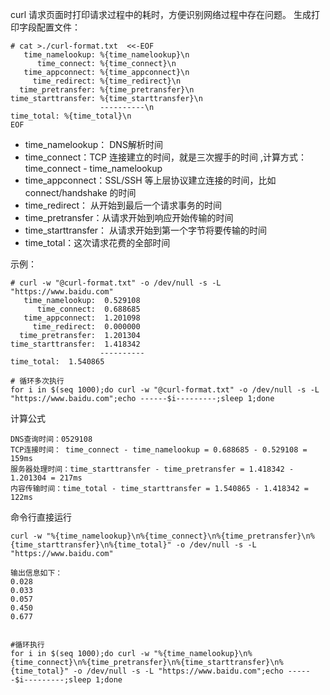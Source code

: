 
curl 请求页面时打印请求过程中的耗时，方便识别网络过程中存在问题。
生成打印字段配置文件：
```
# cat >./curl-format.txt  <<-EOF
   time_namelookup: %{time_namelookup}\n
      time_connect: %{time_connect}\n
   time_appconnect: %{time_appconnect}\n
     time_redirect: %{time_redirect}\n
  time_pretransfer: %{time_pretransfer}\n
time_starttransfer: %{time_starttransfer}\n
                    ----------\n
time_total: %{time_total}\n
EOF
```
- time_namelookup： DNS解析时间
- time_connect：TCP 连接建立的时间，就是三次握手的时间 ,计算方式：time_connect - time_namelookup 
- time_appconnect：SSL/SSH 等上层协议建立连接的时间，比如 connect/handshake 的时间
- time_redirect： 从开始到最后一个请求事务的时间
- time_pretransfer：从请求开始到响应开始传输的时间
- time_starttransfer： 从请求开始到第一个字节将要传输的时间
- time_total：这次请求花费的全部时间



示例：
```
# curl -w "@curl-format.txt" -o /dev/null -s -L "https://www.baidu.com"
   time_namelookup:  0.529108
      time_connect:  0.688685
   time_appconnect:  1.201098
     time_redirect:  0.000000
  time_pretransfer:  1.201304
time_starttransfer:  1.418342
                    ----------
time_total:  1.540865

# 循环多次执行
for i in $(seq 1000);do curl -w "@curl-format.txt" -o /dev/null -s -L "https://www.baidu.com";echo ------$i---------;sleep 1;done
```

计算公式
```
DNS查询时间：0529108
TCP连接时间： time_connect - time_namelookup = 0.688685 - 0.529108 = 159ms
服务器处理时间：time_starttransfer - time_pretransfer = 1.418342 - 1.201304 = 217ms
内容传输时间：time_total - time_starttransfer = 1.540865 - 1.418342 = 122ms
```

命令行直接运行
```
curl -w "%{time_namelookup}\n%{time_connect}\n%{time_pretransfer}\n%{time_starttransfer}\n%{time_total}" -o /dev/null -s -L "https://www.baidu.com"  

输出信息如下：
0.028
0.033
0.057
0.450
0.677


#循环执行
for i in $(seq 1000);do curl -w "%{time_namelookup}\n%{time_connect}\n%{time_pretransfer}\n%{time_starttransfer}\n%{time_total}" -o /dev/null -s -L "https://www.baidu.com";echo ------$i---------;sleep 1;done
```
